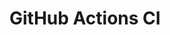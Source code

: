 # GitHub Actions CI











































































































































































































































































































































































































































































































































































































































































































































































































































































































































































































































































































































































































































































































